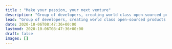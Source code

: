 ```yaml
---
title : "Make your passion, your next venture"
description: "Group of developers, creating world class open-sourced products and helping fellow devs, to grow their side projects into sustainable startups."
lead: "Group of developers, creating world class open-sourced products and helping fellow devs, to grow their side projects into sustainable startups."
date: 2020-10-06T08:47:36+00:00
lastmod: 2020-10-06T08:47:36+00:00
draft: false
images: []
---
```

